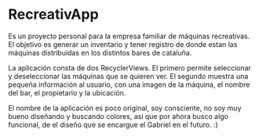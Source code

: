 # RecreativApp

Es un proyecto personal para la empresa familiar de máquinas recreativas. El objetivo es generar un inventario y tener registro de donde estan las máquinas distribuidas en los distintos bares de cataluña. 

La aplicación consta de dos RecyclerViews. El primero permite seleccionar y deseleccionar las máquinas que se quieren ver. El segundo muestra una pequeña información al usuario, con una imagen de la máquina, el nombre del bar, el propietario y la ubicación.

El nombre de la aplicación es poco original,  soy consciente, no soy  muy bueno diseñando y buscando colores, asi que por ahora busco algo funcional, de el diseño que se encargue el  Gabriel en el futuro. :)
